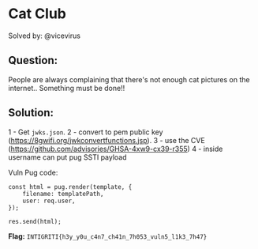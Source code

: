 # Cat Club

Solved by: @vicevirus

## Question:
People are always complaining that there's not enough cat pictures on the internet.. Something must be done!!

## Solution:

1 - Get `jwks.json`. 
2 - convert to pem public key (https://8gwifi.org/jwkconvertfunctions.jsp). 
3 - use the CVE (https://github.com/advisories/GHSA-4xw9-cx39-r355) 
4 - inside username can put pug SSTI payload

Vuln Pug code:
```
const html = pug.render(template, {
    filename: templatePath,
    user: req.user,
});

res.send(html);
```

**Flag:** `INTIGRITI{h3y_y0u_c4n7_ch41n_7h053_vuln5_l1k3_7h47}`
